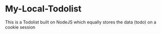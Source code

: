 # My-Local-Todolist
This is a Todolist built on NodeJS which equally stores the data (todo) on a cookie session
